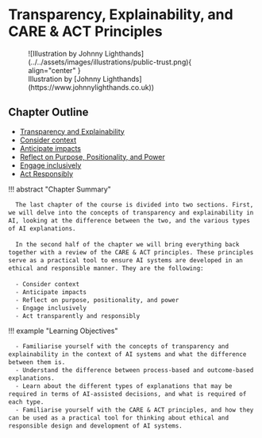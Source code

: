 # Transparency, Explainability, and CARE & ACT Principles
<figure markdown>
  ![Illustration by Johnny Lighthands](../../assets/images/illustrations/public-trust.png){ align="center" }
  <figcaption>Illustration by [Johnny Lighthands](https://www.johnnylighthands.co.uk))</figcaption>
</figure>

## Chapter Outline
- [Transparency and Explainability](transparency.md)
- [Consider context](consider.md)
- [Anticipate impacts](anticipate.md)
- [Reflect on Purpose, Positionality, and Power](reflect.md)
- [Engage inclusively](engage.md)
- [Act Responsibly](act.md)


!!! abstract "Chapter Summary"

      The last chapter of the course is divided into two sections. First, we will delve into the concepts of transparency and explainability in AI, looking at the difference between the two, and the various types of AI explanations.

      In the second half of the chapter we will bring everything back together with a review of the CARE & ACT principles. These principles serve as a practical tool to ensure AI systems are developed in an ethical and responsible manner. They are the following: 

      - Consider context
      - Anticipate impacts
      - Reflect on purpose, positionality, and power
      - Engage inclusively
      - Act transparently and responsibly

   

!!! example "Learning Objectives"

      - Familiarise yourself with the concepts of transparency and explainability in the context of AI systems and what the difference between them is.
      - Understand the difference between process-based and outcome-based explanations.
      - Learn about the different types of explanations that may be required in terms of AI-assisted decisions, and what is required of each type.
      - Familiarise yourself with the CARE & ACT principles, and how they can be used as a practical tool for thinking about ethical and responsible design and development of AI systems.

